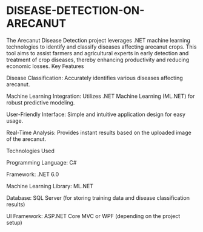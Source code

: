 # DISEASE-DETECTION-ON-ARECANUT
The Arecanut Disease Detection project leverages .NET machine learning technologies to identify and classify diseases affecting arecanut crops. This tool aims to assist farmers and agricultural experts in early detection and treatment of crop diseases, thereby enhancing productivity and reducing economic losses.
Key Features

Disease Classification: Accurately identifies various diseases affecting arecanut.

Machine Learning Integration: Utilizes .NET Machine Learning (ML.NET) for robust predictive modeling.

User-Friendly Interface: Simple and intuitive application design for easy usage.

Real-Time Analysis: Provides instant results based on the uploaded image of the arecanut.

Technologies Used

Programming Language: C#

Framework: .NET 6.0

Machine Learning Library: ML.NET

Database: SQL Server (for storing training data and disease classification results)

UI Framework: ASP.NET Core MVC or WPF (depending on the project setup)
